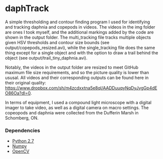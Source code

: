 # daphTrack

A simple thresholding and contour finding program I used for identifying and tracking daphnia and copepods in videos. The videos in the img folder are ones I took myself, and the additional markings added by the code are shown in the output folder. The multi\_tracking file tracks multiple objects given HSV thresholds and contour size bounds (see output/copepods\_resized.avi), while the single\_tracking file does the same thing except for a single object and with the option to draw a trail behind the object (see output/trail\_tiny\_daphnia.avi).

Notably, the videos in the output folder are resized to meet GitHub maximum file size requirements, and so the picture quality is lower than ususal. All videos and their corresponding outputs can be found here in their original quality: https://www.dropbox.com/sh/m4zcdxxtna5e8ql/AADDuuqyNqDyJvgGp4dEO86Oa?dl=0.

In terms of equipment, I used a compound light microscope with a digital imager to take video, as well as a digital camera on macro settings. The copeopods and daphnia were collected from the Dufferin Marsh in Schomberg, ON.

### Dependencies

- [Python 2.7](https://www.python.org/downloads/)
- [Numpy](http://www.numpy.org/)
- [OpenCV](http://opencv.org/)
